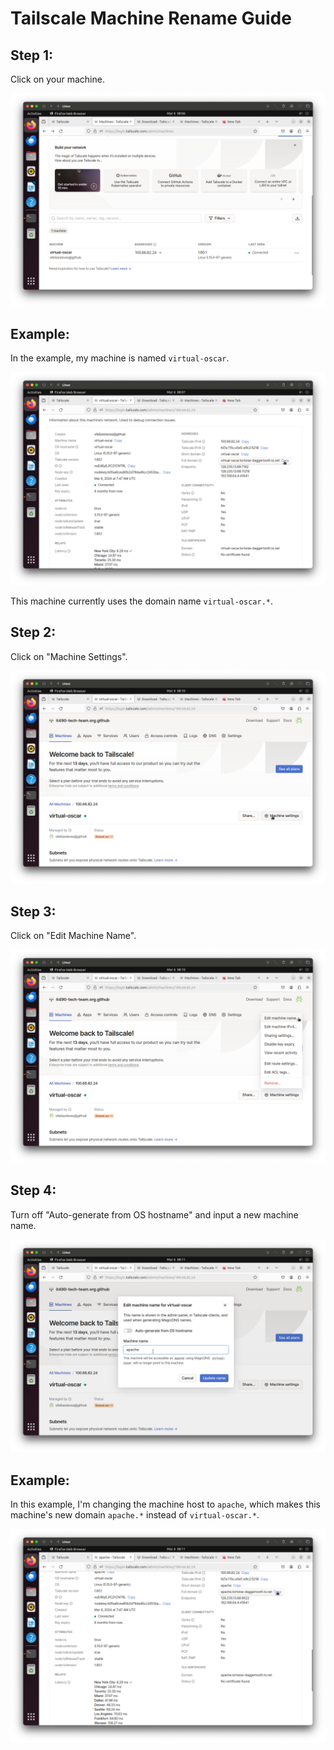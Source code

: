 # Tailscale Machine Rename Guide

## Step 1:
Click on your machine.

![Step 1](./resources/tailscale-machine-rename/00.png)

## Example:
In the example, my machine is named `virtual-oscar`.

![Step 1-1](./resources/tailscale-machine-rename/01.png)

This machine currently uses the domain name `virtual-oscar.*`.

## Step 2:
Click on "Machine Settings".

![Step 2](./resources/tailscale-machine-rename/02.png)

## Step 3:
Click on "Edit Machine Name".

![Step 3](./resources/tailscale-machine-rename/03.png)

## Step 4:
Turn off "Auto-generate from OS hostname" and input a new machine name.

![Step 4](./resources/tailscale-machine-rename/04.png)

## Example:

In this example, I'm changing the machine host to `apache`, which makes this machine's new domain `apache.*` instead of `virtual-oscar.*`.

![Step 4-1](./resources/tailscale-machine-rename/05.png)
